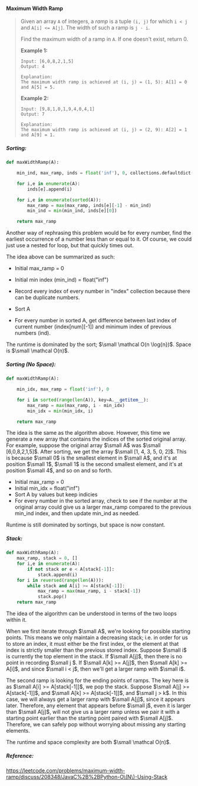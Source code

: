 #### Maximum Width Ramp

> Given an array `A` of integers, a _ramp_ is a tuple `(i, j)` for which `i < j` and `A[i] <= A[j]`.  The width of such a ramp is `j - i`.
>
> Find the maximum width of a ramp in `A`.  If one doesn't exist, return 0.
>
> **Example 1:**
>
> ```
> Input: [6,0,8,2,1,5]
> Output: 4
>
> Explanation: 
> The maximum width ramp is achieved at (i, j) = (1, 5): A[1] = 0 and A[5] = 5.
> ```
>
> **Example 2:**
>
> ```
> Input: [9,8,1,0,1,9,4,0,4,1]
> Output: 7
>
> Explanation: 
> The maximum width ramp is achieved at (i, j) = (2, 9): A[2] = 1 and A[9] = 1.
> ```

##### Sorting:

```py
def maxWidthRamp(A):

    min_ind, max_ramp, inds = float('inf'), 0, collections.defaultdict(list)

    for i,e in enumerate(A):
        inds[e].append(i)

    for i,e in enumerate(sorted(A)):
        max_ramp = max(max_ramp, inds[e][-1] - min_ind)
        min_ind = min(min_ind, inds[e][0])

    return max_ramp
```

Another way of rephrasing this problem would be for every number, find the earliest occurrence of a number less than or equal to it. Of course, we could just use a nested for loop, but that quickly times out.

The idea above can be summarized as such:

* Initial max\_ramp = 0
* Initial min index \(min\_ind\) = float\("inf"\)

* Record every index of every number in "index" collection because there can be duplicate numbers.

* Sort A

* For every number in sorted A, get difference between last index of current number \(index\[num\]\[-1\]\) and minimum index of previous numbers \(ind\).

The runtime is dominated by the sort; $\small \mathcal O(n \log{n})$. Space is $\small \mathcal O(n)$.

##### Sorting \(No Space\):

```py
def maxWidthRamp(A):

    min_idx, max_ramp = float('inf'), 0

    for i in sorted(range(len(A)), key=A.__getitem__):
        max_ramp = max(max_ramp, i - min_idx)
        min_idx = min(min_idx, i)

    return max_ramp
```

The idea is the same as the algorithm above. However, this time we generate a new array that contains the indices of the sorted original array. For example, suppose the original array $\small A$ was $\small [6,0,8,2,1,5]$. After sorting, we get the array $\small [1, 4, 3, 5, 0, 2]$.  This is because $\small 0$ is the smallest element in $\small A$, and it's at position $\small 1$, $\small 1$ is the second smallest element, and it's at position $\small 4$, and so on and so forth.

* Initial max\_ramp = 0
* Initial min\_idx = float\("inf"\)
* Sort A by values but keep indicies
* For every number in the sorted array, check to see if the number at the original array could give us a larger max\_ramp compared to the previous min\_ind index, and then update min\_ind as needed.

Runtime is still dominated by sortings, but space is now constant.

##### Stack:

```py
def maxWidthRamp(A):
    max_ramp, stack = 0, []
    for i,e in enumerate(A):
        if not stack or e < A[stack[-1]]:
            stack.append(i)
    for i in reversed(range(len(A))):
        while stack and A[i] >= A[stack[-1]]:
            max_ramp = max(max_ramp, i - stack[-1])
            stack.pop()
    return max_ramp
```

The idea of the algorithm can be understood in terms of the two loops within it.

When we first iterate through $\small A$, we're looking for possible starting points. This means we only maintain a decreasing stack; i.e. in order for us to store an index, it must either be the first index, or the element at that index is strictly smaller than the previous stored index. Suppose $\small i$ is currently the top element in the stack. If $\small A[j]$, then there is no point in recording $\small j $. If $\small A[k] >= A[j]$, then $\small A[k] >= A[i]$, and since $\small i < j$, then we'll get a larger ramp with $\small i$.

The second ramp is looking for the ending points of ramps. The key here is as $\small A[i] >= A[stack[-1]]$, we pop the stack. Suppose $\small A[j] >= A[stack[-1]]$, and $\small A[k] >= A[stack[-1]]$, and $\small j > k$. In this case, we will always get a larger ramp with $\small A[j]$, since it appears later. Therefore, any element that appears before $\small j$, even it is larger than $\small A[j]$, will not give us a larger ramp unless we pair it with a starting point earlier than the starting point paired with $\small A[j]$. Therefore, we can safely pop without worrying about missing any starting elements.

The runtime and space complexity are both $\small \mathcal O(n)$.

##### Reference:

https://leetcode.com/problems/maximum-width-ramp/discuss/208348/JavaC%2B%2BPython-O\(N\)-Using-Stack

